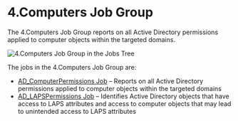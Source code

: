 # 4.Computers Job Group

The 4.Computers Job Group reports on all Active Directory permissions applied to computer objects
within the targeted domains.

![4.Computers Job Group in the Jobs Tree](/img/product_docs/accessanalyzer/12.0/admin/hostmanagement/jobstree.webp)

The jobs in the 4.Computers Job Group are:

- [AD_ComputerPermissions Job](/docs/accessanalyzer/12.0/solutions/activedirectorypermissionsanalyzer/computers/ad_computerpermissions.md) – Reports on all Active Directory
  permissions applied to computer objects within the targeted domains
- [AD_LAPSPermissions Job](/docs/accessanalyzer/12.0/solutions/activedirectorypermissionsanalyzer/computers/ad_lapspermissions.md) – Identifies Active Directory objects that have
  access to LAPS attributes and access to computer objects that may lead to unintended access to
  LAPS attributes
